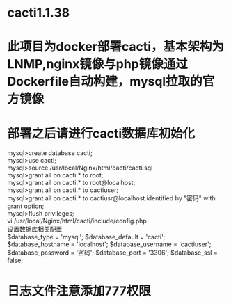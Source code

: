 # cacti1.1.38
# 此项目为docker部署cacti，基本架构为LNMP,nginx镜像与php镜像通过Dockerfile自动构建，mysql拉取的官方镜像
# 部署之后请进行cacti数据库初始化
mysql>create database cacti;   
mysql>use cacti;   
mysql>source /usr/local/Nginx/html/cacti/cacti.sql   
mysql>grant all on cacti.* to root;   
mysql>grant all on cacti.* to root@localhost;  
mysql>grant all on cacti.* to cactiuser;   
mysql>grant all on cacti.* to cactiusr@localhost identified by "密码" with grant option;  
mysql>flush privileges;   
vi /usr/local/Nginx/html/cacti/include/config.php  
设置数据库相关配置   
$database_type = 'mysql'; $database_default = 'cacti'; $database_hostname = 'localhost'; $database_username = 'cactiuser'; $database_password = '密码'; $database_port = '3306'; $database_ssl = false; 
# 日志文件注意添加777权限
